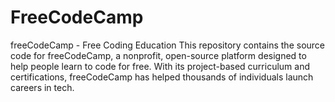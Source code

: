 # FreeCodeCamp
freeCodeCamp - Free Coding Education This repository contains the source code for freeCodeCamp, a nonprofit, open-source platform designed to help people learn to code for free. With its project-based curriculum and certifications, freeCodeCamp has helped thousands of individuals launch careers in tech.
